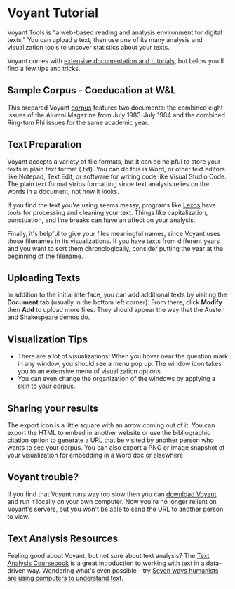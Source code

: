 # Voyant Tutorial

Voyant Tools is "a web-based reading and analysis environment for digital texts." You can upload a text, then use one of its many analysis and visualization tools to uncover statistics about your texts.

Voyant comes with [extensive documentation and tutorials](https://voyant-tools.org/docs/#!/guide/start), but below you'll find a few tips and tricks.

## Sample Corpus - Coeducation at W&L
This prepared Voyant [corpus](https://voyant-tools.org/?corpus=8eecc181713b950dc4b0e3c1ce186e0e) features two documents: the combined eight issues of the Alumni Magazine from July 1983-July 1984 and the combined Ring-tum Phi issues for the same academic year.

## Text Preparation

Voyant accepts a variety of file formats, but it can be helpful to store your texts in plain text format (.txt). You can do this is Word, or other text editors like Notepad, Text Edit, or software for writing code like Visual Studio Code. The plain text format strips formatting since text analysis relies on the words in a document, not how it looks.

If you find the text you're using seems messy, programs like [Lexos](http://lexos.wheatoncollege.edu/) have tools for processing and cleaning your text. Things like capitalization, punctuation, and line breaks can have an affect on your analysis.

Finally, it's helpful to give your files meaningful names, since Voyant uses those filenames in its visualizations. If you have texts from different years and you want to sort them chronologically, consider putting the year at the beginning of the filename. 

## Uploading Texts

In addition to the initial interface, you can add additional texts by visiting the **Document** tab (usually in the bottom left corner). From there, click **Modify** then **Add** to upload more files. They should appear the way that the Austen and Shakespeare demos do.

## Visualization Tips

* There are a lot of visualizations! When you hover near the question mark in any window, you should see a menu pop up. The window icon takes you to an extensive menu of visualization options. 
* You can even change the organization of the windows by applying a [skin](https://voyant-tools.org/docs/#!/guide/skins) to your corpus. 

## Sharing your results

The export icon is a little square with an arrow coming out of it. You can export the HTML to embed in another website or use the bibliographic citation option to generate a URL that be visited by another person who wants to see your corpus. You can also export a PNG or image snapshot of your visualization for embedding in a Word doc or elsewhere. 

## Voyant trouble?

If you find that Voyant runs way too slow then you can [download Voyant](https://github.com/sgsinclair/VoyantServer/wiki/VoyantServer-Desktop) and run it locally on your own computer. Now you're no longer relient on Voyant's servers, but you won't be able to send the URL to another person to view. 

## Text Analysis Resources

Feeling good about Voyant, but not sure about text analysis? The [Text Analysis Coursebook](https://walshbr.com/textanalysiscoursebook/) is a great introduction to working with text in a data-driven way. Wondering what's even possible - try [Seven ways humanists are using computers to understand text](https://tedunderwood.com/2015/06/04/seven-ways-humanists-are-using-computers-to-understand-text/).
